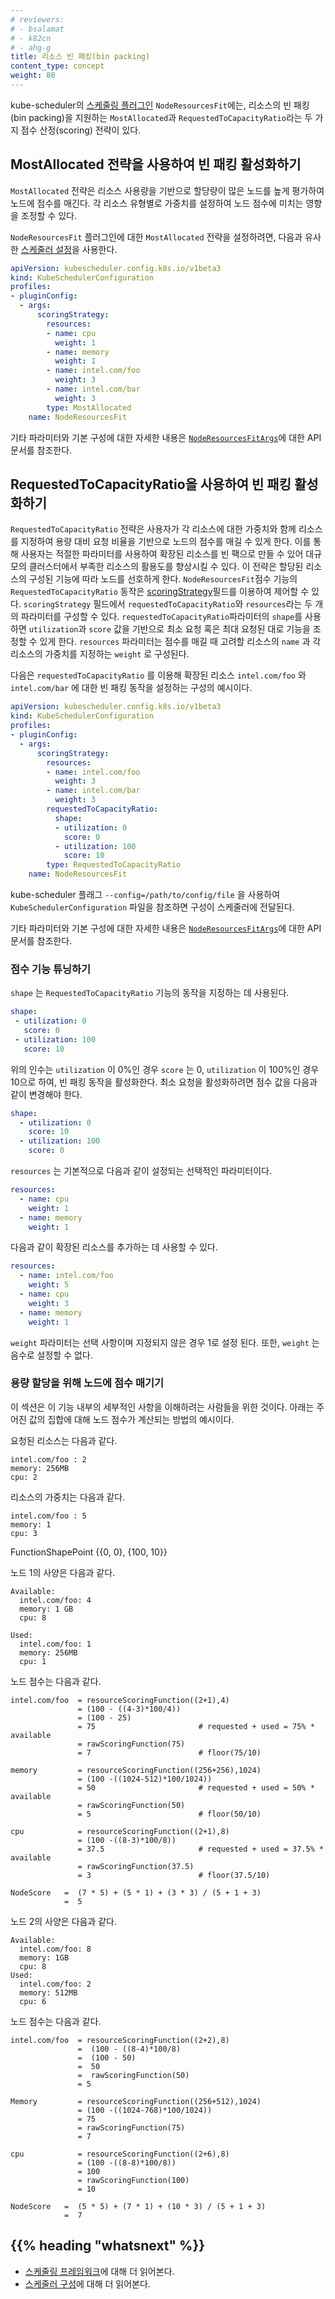 ```yaml
---
# reviewers:
# - bsalamat
# - k82cn
# - ahg-g
title: 리소스 빈 패킹(bin packing)
content_type: concept
weight: 80
---
```


<!-- overview -->

kube-scheduler의 [스케줄링 플러그인](/ko/docs/reference/scheduling/config/#scheduling-plugins) `NodeResourcesFit`에는,
리소스의 빈 패킹(bin packing)을 지원하는 `MostAllocated`과 `RequestedToCapacityRatio`라는 두 가지 점수 산정(scoring) 전략이 있다.

<!-- body -->

## MostAllocated 전략을 사용하여 빈 패킹 활성화하기
`MostAllocated` 전략은 리소스 사용량을 기반으로 할당량이 많은 노드를 높게 평가하여 노드에 점수를 매긴다.
각 리소스 유형별로 가중치를 설정하여 노드 점수에 미치는 영향을 조정할 수 있다.

`NodeResourcesFit` 플러그인에 대한 `MostAllocated` 전략을 설정하려면,
다음과 유사한 [스케줄러 설정](/ko/docs/reference/scheduling/config)을 사용한다.

```yaml
apiVersion: kubescheduler.config.k8s.io/v1beta3
kind: KubeSchedulerConfiguration
profiles:
- pluginConfig:
  - args:
      scoringStrategy:
        resources:
        - name: cpu
          weight: 1
        - name: memory
          weight: 1
        - name: intel.com/foo
          weight: 3
        - name: intel.com/bar
          weight: 3
        type: MostAllocated
    name: NodeResourcesFit
```

기타 파라미터와 기본 구성에 대한 자세한 내용은 
[`NodeResourcesFitArgs`](/docs/reference/config-api/kube-scheduler-config.v1beta3/#kubescheduler-config-k8s-io-v1beta3-NodeResourcesFitArgs)에 대한 API 문서를 참조한다.

## RequestedToCapacityRatio을 사용하여 빈 패킹 활성화하기

`RequestedToCapacityRatio` 전략은 사용자가 각 리소스에 대한 가중치와 함께 리소스를 지정하여
용량 대비 요청 비율을 기반으로 노드의 점수를 매길 수 있게 한다.
이를 통해 사용자는 적절한 파라미터를 사용하여 확장된 리소스를 빈 팩으로 만들 수 있어
대규모의 클러스터에서 부족한 리소스의 활용도를 향상시킬 수 있다. 이 전략은
할당된 리소스의 구성된 기능에 따라 노드를 선호하게 한다. `NodeResourcesFit`점수 기능의
`RequestedToCapacityRatio` 동작은 [scoringStrategy](/docs/reference/config-api/kube-scheduler-config.v1beta3/#kubescheduler-config-k8s-io-v1beta3-ScoringStrategy)필드를
이용하여 제어할 수 있다.
`scoringStrategy` 필드에서 `requestedToCapacityRatio`와 `resources`라는 두 개의 파라미터를
구성할 수 있다. `requestedToCapacityRatio`파라미터의
`shape`를 사용하면 `utilization`과 `score` 값을 기반으로
최소 요청 혹은 최대 요청된 대로 기능을 조정할 수 있게 한다.
`resources` 파라미터는 점수를 매길 때 고려할 리소스의 `name` 과 
각 리소스의 가중치를 지정하는 `weight` 로 구성된다.

다음은 `requestedToCapacityRatio` 를 이용해
확장된 리소스 `intel.com/foo` 와 `intel.com/bar` 에 대한 빈 패킹 동작을
설정하는 구성의 예시이다.

```yaml
apiVersion: kubescheduler.config.k8s.io/v1beta3
kind: KubeSchedulerConfiguration
profiles:
- pluginConfig:
  - args:
      scoringStrategy:
        resources:
        - name: intel.com/foo
          weight: 3
        - name: intel.com/bar
          weight: 3
        requestedToCapacityRatio:
          shape:
          - utilization: 0
            score: 0
          - utilization: 100
            score: 10
        type: RequestedToCapacityRatio
    name: NodeResourcesFit
```

kube-scheduler 플래그 `--config=/path/to/config/file` 을 사용하여 
`KubeSchedulerConfiguration` 파일을 참조하면 구성이 스케줄러에
전달된다.

기타 파라미터와 기본 구성에 대한 자세한 내용은
[`NodeResourcesFitArgs`](/docs/reference/config-api/kube-scheduler-config.v1beta3/#kubescheduler-config-k8s-io-v1beta3-NodeResourcesFitArgs)에 대한 API 문서를 참조한다.

### 점수 기능 튜닝하기

`shape` 는 `RequestedToCapacityRatio` 기능의 동작을 지정하는 데 사용된다.

```yaml
shape:
 - utilization: 0
   score: 0
 - utilization: 100
   score: 10
```

위의 인수는 `utilization` 이 0%인 경우 `score` 는 0, `utilization` 이
100%인 경우 10으로 하여, 빈 패킹 동작을 활성화한다. 최소 요청을
활성화하려면 점수 값을 다음과 같이 변경해야 한다.

```yaml
shape:
  - utilization: 0
    score: 10
  - utilization: 100
    score: 0
```

`resources` 는 기본적으로 다음과 같이 설정되는 선택적인 파라미터이다.

``` yaml
resources:
  - name: cpu
    weight: 1
  - name: memory
    weight: 1
```

다음과 같이 확장된 리소스를 추가하는 데 사용할 수 있다.

```yaml
resources:
  - name: intel.com/foo
    weight: 5
  - name: cpu
    weight: 3
  - name: memory
    weight: 1
```

`weight` 파라미터는 선택 사항이며 지정되지 않은 경우 1로 설정 된다. 또한,
`weight` 는 음수로 설정할 수 없다.

### 용량 할당을 위해 노드에 점수 매기기

이 섹션은 이 기능 내부의 세부적인 사항을 이해하려는 사람들을
위한 것이다.
아래는 주어진 값의 집합에 대해 노드 점수가 계산되는 방법의 예시이다.

요청된 리소스는 다음과 같다.

```
intel.com/foo : 2
memory: 256MB
cpu: 2
```

리소스의 가중치는 다음과 같다.

```
intel.com/foo : 5
memory: 1
cpu: 3
```

FunctionShapePoint {{0, 0}, {100, 10}}

노드 1의 사양은 다음과 같다.

```
Available:
  intel.com/foo: 4
  memory: 1 GB
  cpu: 8

Used:
  intel.com/foo: 1
  memory: 256MB
  cpu: 1
```

노드 점수는 다음과 같다.

```
intel.com/foo  = resourceScoringFunction((2+1),4)
               = (100 - ((4-3)*100/4))
               = (100 - 25)
               = 75                       # requested + used = 75% * available
               = rawScoringFunction(75) 
               = 7                        # floor(75/10) 

memory         = resourceScoringFunction((256+256),1024)
               = (100 -((1024-512)*100/1024))
               = 50                       # requested + used = 50% * available
               = rawScoringFunction(50)
               = 5                        # floor(50/10)

cpu            = resourceScoringFunction((2+1),8)
               = (100 -((8-3)*100/8))
               = 37.5                     # requested + used = 37.5% * available
               = rawScoringFunction(37.5)
               = 3                        # floor(37.5/10)

NodeScore   =  (7 * 5) + (5 * 1) + (3 * 3) / (5 + 1 + 3)
            =  5
```

노드 2의 사양은 다음과 같다.

```
Available:
  intel.com/foo: 8
  memory: 1GB
  cpu: 8
Used:
  intel.com/foo: 2
  memory: 512MB
  cpu: 6
```

노드 점수는 다음과 같다.

```
intel.com/foo  = resourceScoringFunction((2+2),8)
               =  (100 - ((8-4)*100/8)
               =  (100 - 50)
               =  50
               =  rawScoringFunction(50)
               = 5

Memory         = resourceScoringFunction((256+512),1024)
               = (100 -((1024-768)*100/1024))
               = 75
               = rawScoringFunction(75)
               = 7

cpu            = resourceScoringFunction((2+6),8)
               = (100 -((8-8)*100/8))
               = 100
               = rawScoringFunction(100)
               = 10

NodeScore   =  (5 * 5) + (7 * 1) + (10 * 3) / (5 + 1 + 3)
            =  7

```

## {{% heading "whatsnext" %}}

- [스케줄링 프레임워크](/docs/concepts/scheduling-eviction/scheduling-framework/)에 대해 더 읽어본다.
- [스케줄러 구성](/ko/docs/reference/scheduling/config/)에 대해 더 읽어본다.

